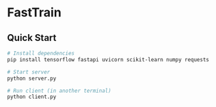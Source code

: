 # FastTrain

## Quick Start

```bash
# Install dependencies
pip install tensorflow fastapi uvicorn scikit-learn numpy requests

# Start server
python server.py

# Run client (in another terminal)
python client.py
```

